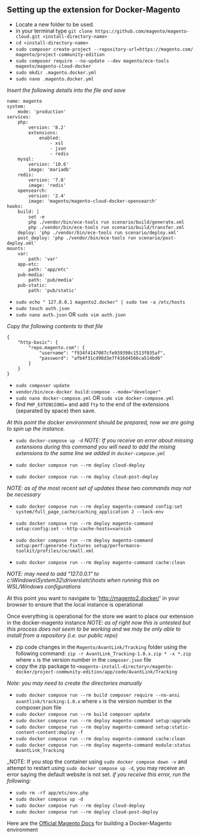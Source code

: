 ## Setting up the extension for Docker-Magento

- Locate a new folder to be used. 
- in your terminal type `git clone https://github.com/magento/magento-cloud.git <install-directory-name>`
- `cd <install-directory-name>`
- `sudo composer create-project --repository-url=https://magento.com/ magento/project-community-edition`
- `sudo composer require --no-update --dev magento/ece-tools magento/magento-cloud-docker`
- `sudo mkdir .magento.docker.yml`
- `sudo nano .magento.docker.yml`

_Insert the following details into the file and save_
```dockerignore
name: magento
system:
    mode: 'production'
services:
    php:
        version: '8.2'
        extensions:
            enabled:
                - xsl
                - json
                - redis
    mysql:
        version: '10.6'
        image: 'mariadb'
    redis:
        version: '7.0'
        image: 'redis'
    opensearch:
        version: '2.4'
        image: 'magento/magento-cloud-docker-opensearch'
hooks:
    build: |
        set -e
        php ./vendor/bin/ece-tools run scenario/build/generate.xml
        php ./vendor/bin/ece-tools run scenario/build/transfer.xml
    deploy: 'php ./vendor/bin/ece-tools run scenario/deploy.xml'
    post_deploy: 'php ./vendor/bin/ece-tools run scenario/post-deploy.xml'
mounts:
    var:
        path: 'var'
    app-etc:
        path: 'app/etc'
    pub-media:
        path: 'pub/media'
    pub-static:
        path: 'pub/static'
```
- `sudo echo " 127.0.0.1 magento2.docker" | sudo tee -a /etc/hosts`
- `sudo touch auth.json`
- `sudo nano auth.json` OR `sudo vim auth.json`

_Copy the following contents to that file_
```dockerignore
{
    "http-basic": {
        "repo.magento.com": {
            "username": "f934f4147087cfe939398c1513f035af",
            "password": "afb4f31cd98d3e7f416d4566ca514bd6"
        }
    }
}
```

- `sudo composer update`
- `vendor/bin/ece-docker build:compose --mode="developer"`
- `sudo nano docker-compose.yml` OR `sudo vim docker-compose.yml` 
- find `PHP_EXTENSIONS=` and add `ftp` to the end of the extensions (separated by space) then save. 

_At this point the docker environment should be prepared, now we are going to spin up the instance._
- `sudo docker-compose up -d`
_NOTE: If you receive an error about missing extensions during this command you will need to add the mising extensions to the same line we added in `docker-compose.yml`_

- `sudo docker compose run --rm deploy cloud-deploy`
- `sudo docker compose run --rm deploy cloud-post-deploy`

_NOTE: as of the most recent set of updates these two commands may not be necessary_
- `sudo docker compose run --rm deploy magento-command config:set system/full_page_cache/caching_application 2 --lock-env`
- `sudo docker compose run --rm deploy magento-command setup:config:set --http-cache-hosts=varnish`

- `sudo docker compose run --rm deploy magento-command setup:perf:generate-fixtures setup/performance-toolkit/profiles/ce/small.xml`

- `sudo docker compose run --rm deploy magento-command cache:clean`

_NOTE: may need to add "127.0.0.1" to c:\Windows\System32\drivers\etc\hosts when running this on WSL/Windows configurations_

At this point you want to navigate to 'http://magento2.docker/' in your browser to ensure that the local instance is operational

Once everything is operational for the store we want to place our extension in the docker-magento instance
_NOTE: as of right now this is untested but this process does not seem to be working and we may be only able to install from a repository (i.e. our public repo)_

- zip code changes in the `Magento/AvantLink/Tracking` folder using the following command: `zip -r AvantLink_Tracking-1.0.x.zip * -x *.zip` where `x` is the version number in the `composer.json` file 
- copy the zip package to `<magento-install-directory>/magento-docker/project-community-edition/app/code/AvantLink/Tracking`

_Note: you may need to create the directories manually_
- `sudo docker compose run --rm build composer require --no-ansi avantlink/tracking:1.0.x` where `x` is the version number in the composer.json file
- `sudo docker compose run --rm build composer update`
- `sudo docker compose run --rm deploy magento-command setup:upgrade`
- `sudo docker compose run --rm deploy magento-command setup:static-content-content:deploy -f`
- `sudo docker compose run --rm deploy magento-command cache:clean`
- `sudo docker compose run --rm deploy magento-command module:status AvantLink_Tracking`

_NOTE: If you stop the container using `sudo docker compose down -v` and attempt to restart using `sudo docker compose up -d`, you may receive an error saying the default website is not set. 
_if you receive this error, run the following:_
- `sudo rm -rf app/etc/env.php`
- `sudo docker compose up -d`
- `sudo docker compose run --rm deploy cloud-deploy`
- `sudo docker compose run --rm deploy cloud-post-deploy`

Here are the [Official Magento Docs](https://devdocs.magento.com/cloud/docker/docker-installation.html) for building a Docker-Magento environment